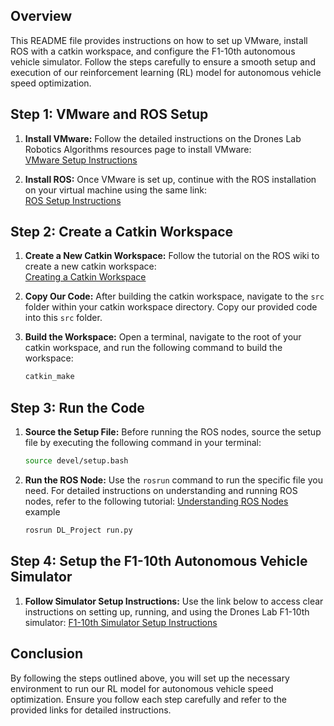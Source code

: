 ## Overview

This README file provides instructions on how to set up VMware, install ROS with a catkin workspace, and configure the F1-10th autonomous vehicle simulator. Follow the steps carefully to ensure a smooth setup and execution of our reinforcement learning (RL) model for autonomous vehicle speed optimization.

## Step 1: VMware and ROS Setup

1. **Install VMware:**
   Follow the detailed instructions on the Drones Lab Robotics Algorithms resources page to install VMware:  
   [VMware Setup Instructions](https://droneslab.github.io/RoboticsAlgorithms/resources/)

2. **Install ROS:**
   Once VMware is set up, continue with the ROS installation on your virtual machine using the same link:  
   [ROS Setup Instructions](https://droneslab.github.io/RoboticsAlgorithms/resources/)

## Step 2: Create a Catkin Workspace

1. **Create a New Catkin Workspace:**
   Follow the tutorial on the ROS wiki to create a new catkin workspace:  
   [Creating a Catkin Workspace](https://wiki.ros.org/catkin/Tutorials/CreatingPackage)

2. **Copy Our Code:**
   After building the catkin workspace, navigate to the `src` folder within your catkin workspace directory. Copy our provided code into this `src` folder.

3. **Build the Workspace:**
   Open a terminal, navigate to the root of your catkin workspace, and run the following command to build the workspace:
   ```sh
   catkin_make

## Step 3: Run the Code

1. **Source the Setup File:**
  Before running the ROS nodes, source the setup file by executing the following command in your terminal:
   ```sh
   source devel/setup.bash

2. **Run the ROS Node:**
Use the `rosrun` command to run the specific file you need. For detailed instructions on understanding and running ROS nodes, refer to the following tutorial:
[Understanding ROS Nodes](https://wiki.ros.org/ROS/Tutorials/UnderstandingNodes)
example
   ```sh
   rosrun DL_Project run.py

## Step 4: Setup the F1-10th Autonomous Vehicle Simulator

1. **Follow Simulator Setup Instructions:**
Use the link below to access clear instructions on setting up, running, and using the Drones Lab F1-10th simulator:
[F1-10th Simulator Setup Instructions](https://liberating-dash-9ac.notion.site/F1Tenth-Simulator-Setup-5a013b6a723b490cbf6881a42a94d63f)

## Conclusion
By following the steps outlined above, you will set up the necessary environment to run our RL model for autonomous vehicle speed optimization. Ensure you follow each step carefully and refer to the provided links for detailed instructions.
